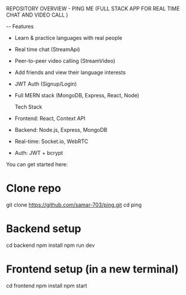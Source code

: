 REPOSITORY OVERVIEW - PING ME (FULL STACK APP FOR REAL TIME CHAT AND VIDEO CALL )

-- Features
- Learn & practice languages with real people
- Real time chat (StreamApi)
- Peer-to-peer video calling (StreamVideo)
- Add friends and view their language interests
- JWT Auth (Signup/Login)
- Full MERN stack (MongoDB, Express, React, Node)

  Tech Stack

- Frontend: React, Context API
- Backend: Node.js, Express, MongoDB
- Real-time: Socket.io, WebRTC
- Auth: JWT + bcrypt


You can get started here:

# Clone repo
git clone https://github.com/samar-703/ping.git
cd ping

# Backend setup
cd backend
npm install
npm run dev

# Frontend setup (in a new terminal)
cd frontend
npm install
npm start
